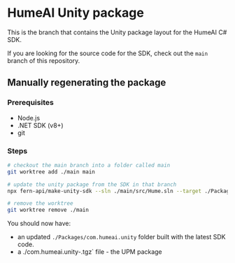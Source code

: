 # HumeAI Unity package 

This is the branch that contains the Unity package layout for the HumeAI C# SDK.

If you are looking for the source code for the SDK, check out the `main` branch of this repository.

## Manually regenerating the package

### Prerequisites
- Node.js
- .NET SDK (v8+)
- git

### Steps
``` bash
# checkout the main branch into a folder called main
git worktree add ./main main

# update the unity package from the SDK in that branch
npx fern-api/make-unity-sdk --sln ./main/src/Hume.sln --target ./Packages/com.humeai.unity --package ./

# remove the worktree
git worktree remove ./main
```

You should now have:
- an updated `./Packages/com.humeai.unity` folder built with the latest SDK code.
- a ./com.humeai.unity-<version>.tgz` file - the UPM package 

